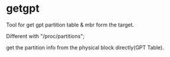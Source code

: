 getgpt
======

Tool for get gpt partition table &amp; mbr form the target.

Different with "/proc/partitions";

get the partition info from the physical block directly(GPT Table).
